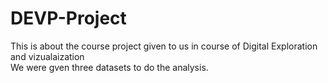 # DEVP-Project
This is about the course project given to us in course of Digital Exploration and vizualaization <br>
We were gven three datasets to do the analysis. <br>
